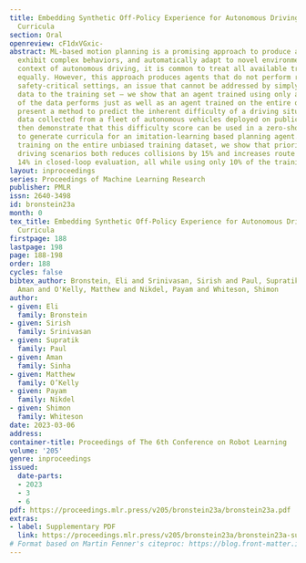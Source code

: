 ```yaml
---
title: Embedding Synthetic Off-Policy Experience for Autonomous Driving via Zero-Shot
  Curricula
section: Oral
openreview: cF1dxVGxic-
abstract: ML-based motion planning is a promising approach to produce agents that
  exhibit complex behaviors, and automatically adapt to novel environments. In the
  context of autonomous driving, it is common to treat all available training data
  equally. However, this approach produces agents that do not perform robustly in
  safety-critical settings, an issue that cannot be addressed by simply adding more
  data to the training set – we show that an agent trained using only a 10% subset
  of the data performs just as well as an agent trained on the entire dataset. We
  present a method to predict the inherent difficulty of a driving situation given
  data collected from a fleet of autonomous vehicles deployed on public roads. We
  then demonstrate that this difficulty score can be used in a zero-shot transfer
  to generate curricula for an imitation-learning based planning agent. Compared to
  training on the entire unbiased training dataset, we show that prioritizing difficult
  driving scenarios both reduces collisions by 15% and increases route adherence by
  14% in closed-loop evaluation, all while using only 10% of the training data.
layout: inproceedings
series: Proceedings of Machine Learning Research
publisher: PMLR
issn: 2640-3498
id: bronstein23a
month: 0
tex_title: Embedding Synthetic Off-Policy Experience for Autonomous Driving via Zero-Shot
  Curricula
firstpage: 188
lastpage: 198
page: 188-198
order: 188
cycles: false
bibtex_author: Bronstein, Eli and Srinivasan, Sirish and Paul, Supratik and Sinha,
  Aman and O'Kelly, Matthew and Nikdel, Payam and Whiteson, Shimon
author:
- given: Eli
  family: Bronstein
- given: Sirish
  family: Srinivasan
- given: Supratik
  family: Paul
- given: Aman
  family: Sinha
- given: Matthew
  family: O’Kelly
- given: Payam
  family: Nikdel
- given: Shimon
  family: Whiteson
date: 2023-03-06
address:
container-title: Proceedings of The 6th Conference on Robot Learning
volume: '205'
genre: inproceedings
issued:
  date-parts:
  - 2023
  - 3
  - 6
pdf: https://proceedings.mlr.press/v205/bronstein23a/bronstein23a.pdf
extras:
- label: Supplementary PDF
  link: https://proceedings.mlr.press/v205/bronstein23a/bronstein23a-supp.pdf
# Format based on Martin Fenner's citeproc: https://blog.front-matter.io/posts/citeproc-yaml-for-bibliographies/
---
```

